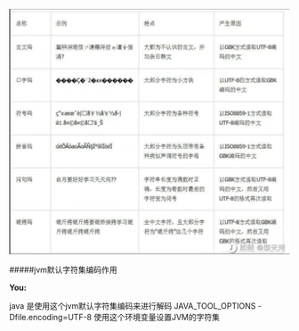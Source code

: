 ![中文编码常见错误](./images//%E7%BC%96%E7%A0%81%E6%A0%BC%E5%BC%8F/image.png)

#####jvm默认字符集编码作用

**You:**

java 是使用这个jvm默认字符集编码来进行解码
JAVA_TOOL_OPTIONS  -Dfile.encoding=UTF-8       使用这个环境变量设置JVM的字符集







